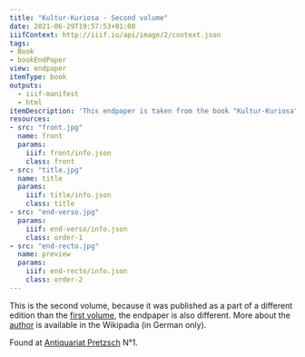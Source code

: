 ```yaml
---
title: "Kultur-Kuriosa - Second volume"
date: 2021-06-29T19:57:53+01:00
iiifContext: http://iiif.io/api/image/2/context.json
tags:
- Book
- bookEndPaper
view: endpaper
itemType: book
outputs:
  - iiif-manifest
  - html
itemDescription: 'This endpaper is taken from the book "Kultur-Kuriosa", first volume by Max Kemmerich, published 1910 by Albert Langen, Munich. <a class="worldcat" href="http://www.worldcat.org/oclc/923684527">&nbsp;</a>'
resources:
- src: "front.jpg"
  name: front
  params:
    iiif: front/info.json
    class: front
- src: "title.jpg"
  name: title
  params:
    iiif: title/info.json
    class: title
- src: "end-verso.jpg"
  params:
    iiif: end-verso/info.json
    class: order-1
- src: "end-recto.jpg"
  name: preview
  params:
    iiif: end-recto/info.json
    class: order-2
---
```

This is the second volume, because it was published as a part of a different edition than the [first volume](/post/kultur-kuriosa-1), the endpaper is also different. More about the [author](https://de.wikipedia.org/wiki/Max_Kemmerich) is available in the Wikipadia (in German only).

<!--more-->
Found at [Antiquariat Pretzsch](https://antiquariat-pretzsch.de/) N°1.
